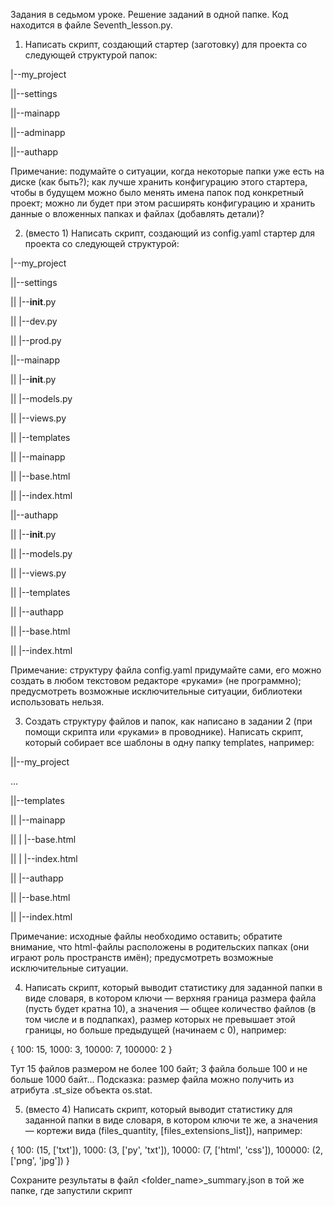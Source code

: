 Задания в седьмом уроке. Решение заданий в одной папке. Код находится в файле Seventh_lesson.py. 

1. Написать скрипт, создающий стартер (заготовку) для проекта со следующей структурой папок:

|--my_project

||--settings

||--mainapp

||--adminapp

||--authapp

Примечание: подумайте о ситуации, когда некоторые папки уже есть на диске (как быть?); как
лучше хранить конфигурацию этого стартера, чтобы в будущем можно было менять имена
папок под конкретный проект; можно ли будет при этом расширять конфигурацию и хранить
данные о вложенных папках и файлах (добавлять детали)?

2. (вместо 1) Написать скрипт, создающий из config.yaml стартер для проекта со следующей
структурой:

|--my_project

||--settings

|| |--__init__.py

|| |--dev.py

|| |--prod.py

||--mainapp

|| |--__init__.py

|| |--models.py

|| |--views.py

|| |--templates

|| |--mainapp

|| |--base.html

|| |--index.html

||--authapp

|| |--__init__.py


|| |--models.py

|| |--views.py

|| |--templates

|| |--authapp

|| |--base.html

|| |--index.html

Примечание: структуру файла config.yaml придумайте сами, его можно создать в любом
текстовом редакторе «руками» (не программно); предусмотреть возможные исключительные
ситуации, библиотеки использовать нельзя.

3. Создать структуру файлов и папок, как написано в задании 2 (при помощи скрипта или
«руками» в проводнике). Написать скрипт, который собирает все шаблоны в одну папку
templates, например:

||--my_project

...

||--templates

|| |--mainapp

|| | |--base.html

|| | |--index.html

|| |--authapp

|| |--base.html

|| |--index.html

Примечание: исходные файлы необходимо оставить; обратите внимание, что html-файлы
расположены в родительских папках (они играют роль пространств имён); предусмотреть
возможные исключительные ситуации.

4. Написать скрипт, который выводит статистику для заданной папки в виде словаря, в котором
ключи — верхняя граница размера файла (пусть будет кратна 10), а значения — общее
количество файлов (в том числе и в подпапках), размер которых не превышает этой границы,
но больше предыдущей (начинаем с 0), например:

{
100: 15,
1000: 3,
10000: 7,
100000: 2
}

Тут 15 файлов размером не более 100 байт; 3 файла больше 100 и не больше 1000 байт...
Подсказка: размер файла можно получить из атрибута .st_size объекта os.stat.

5. (вместо 4) Написать скрипт, который выводит статистику для заданной папки в виде словаря,
в котором ключи те же, а значения — кортежи вида (files_quantity,
[files_extensions_list]), например:

{
100: (15, ['txt']),
1000: (3, ['py', 'txt']),
10000: (7, ['html', 'css']),
100000: (2, ['png', 'jpg'])
}

Сохраните результаты в файл <folder_name>_summary.json в той же папке, где запустили
скрипт

